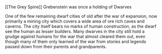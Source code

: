 [[The Grey Spine]]
Grebenstein was once a holding of Dwarves  

One of the few remaining dwarf cities of old after the war of expansion, now primarily a mining city which covers a wide area of ore rich caves and caverns. The city itself bears no marks of human construction, as the dwarf see the human as lesser builders. Many dwarves in the city still hold a grudge against humans for the war that almost cleared them out, even though many of them only learned of the war from stories and legends passed down from their parents and grandparents.
